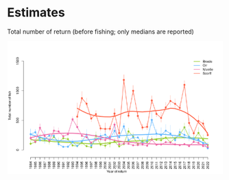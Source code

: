 Estimates
======



Total number of return (before fishing; only medians are reported)

![total](total_return.png)